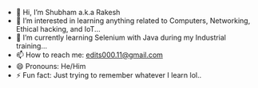 - 👋 Hi, I’m Shubham a.k.a Rakesh
- 👀 I’m interested in learning anything related to Computers, Networking, Ethical hacking, and IoT...
- 🌱 I’m currently learning Selenium with Java during my Industrial training...
- 📫 How to reach me: edits000.11@gmail.com
- 😄 Pronouns: He/Him
- ⚡ Fun fact: Just trying to remember whatever I learn lol..

<!---
rraki11/rraki11 is a ✨ special ✨ repository because its `README.md` (this file) appears on your GitHub profile.
You can click the Preview link to take a look at your changes.
--->
